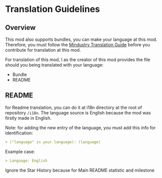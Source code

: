 # Translation Guidelines
## Overview
This mod also supports bundles, you can make your language at this mod. 
Therefore, you must follow the [Mindustry Translation Guide](https://github.com/Anuken/Mindustry/blob/master/TRANSLATING.md) before you contribute for translation at this mod.

For translation of this mod, I as the creator of this mod provides the file should you being translated with your language:
- Bundle
- README

## README
for Readme translation, you can do it at i18n directory at the root of repository `/i18n`.
The language source is English because the mod was firstly made in English.

Note: 
for adding the new entry of the language, you must add this info for identification:
```markdown
> ("language" in your language): (language)
```
Example case:
```markdown
> Language: English
```
Ignore the Star History because for Main README statistic and milestone
